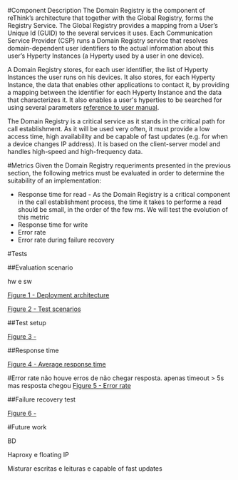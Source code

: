 #Component Description
The Domain Registry is the component of reThink’s architecture that together with the Global Registry, forms the Registry Service. The Global Registry provides a mapping from a User’s Unique Id (GUID) to the several services it uses. Each Communication Service Provider (CSP) runs a Domain Registry service that resolves domain-dependent user identifiers to the actual information about this user’s Hyperty Instances (a Hyperty used by a user in one device).

A Domain Registry stores, for each user identifier, the list of Hyperty Instances the user runs on his devices. It also stores, for each Hyperty Instance, the data that enables other applications to contact it, by providing a mapping between the identifier for each Hyperty Instance and the data that characterizes it. It also enables a user's hyperties to be searched for using several parameters [reference to user manual](https://github.com/reTHINK-project/dev-registry-domain/blob/master/docs/DomainRegistryUserManual.md).

The Domain Registry is a critical service as it stands in the critical path for call establishment. As it will be used very often, it must provide a low access time, high availability and be capable of fast updates (e.g. for when a device changes IP address). It is based on the client-server model and handles high-speed and high-frequency data.

#Metrics
Given the Domain Registry requeriments presented in the previous section, the following metrics must be evaluated in order to determine the suitability of an implementation:
- Response time for read - As the Domain Registry is a critical component in the call establishment process, the time it takes to performe a read should be small, in the order of the few ms. We will test the evolution of this metric 
- Response time for write
- Error rate
- Error rate during failure recovery

#Tests

##Evaluation scenario

hw e sw



[Figure 1 - Deployment architecture](app_db.pdf)

[Figure 2 - Test scenarios](test_scenarios.pdf)

##Test setup

[Figure 3 - ](req_performed_9june.pdf)


##Response time

[Figure 4 - Average response time](avg_times_9june.pdf)

#Error rate
não houve erros de não chegar resposta. apenas timeout > 5s mas resposta chegou
[Figure 5 - Error rate](errors_9june.pdf)

##Failure recovery test

[Figure 6 - ](failure_1_node_june.pdf)



#Future work

BD

Haproxy e floating IP

Misturar escritas e leituras
e capable of fast updates




